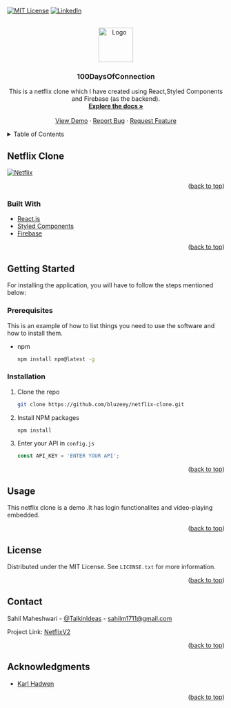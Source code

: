 [![MIT License][license-shield]][license-url]
[![LinkedIn][linkedin-shield]][linkedin-url]



<!-- PROJECT LOGO -->
<br />
<div align="center">
  <a href="https://github.com/bluzeey/netflix-clone">
    <img src="public/favicon.ico" alt="Logo" width="80" height="80">
  </a>

<h3 align="center">100DaysOfConnection</h3>

  <p align="center">
    This is a netflix clone which I have created using React,Styled Components and Firebase (as the backend).
    <br />
    <a href="https://github.com/bluzeey/netflix-clone"><strong>Explore the docs »</strong></a>
    <br />
    <br />
    <a href="https://netflix-v2.netlify.app/">View Demo</a>
    ·
    <a href="https://github.com/bluzeey/netflix-clone/issues">Report Bug</a>
    ·
    <a href="https://github.com/github_username/netflix-clone/issues">Request Feature</a>
  </p>
</div>



<!-- TABLE OF CONTENTS -->
<details>
  <summary>Table of Contents</summary>
  <ol>
    <li>
      <a href="#about-the-project">About The Project</a>
      <ul>
        <li><a href="#built-with">Built With</a></li>
      </ul>
    </li>
    <li>
      <a href="#getting-started">Getting Started</a>
      <ul>
        <li><a href="#prerequisites">Prerequisites</a></li>
        <li><a href="#installation">Installation</a></li>
      </ul>
    </li>
    <li><a href="#usage">Usage</a></li>
    <li><a href="#roadmap">Roadmap</a></li>
    <li><a href="#contributing">Contributing</a></li>
    <li><a href="#license">License</a></li>
    <li><a href="#contact">Contact</a></li>
    <li><a href="#acknowledgments">Acknowledgments</a></li>
  </ol>
</details>



<!-- ABOUT THE PROJECT -->
## Netflix Clone

[![Netflix][product-screenshot]](https://netflix-v2.netlify.app/)



<p align="right">(<a href="#top">back to top</a>)</p>



### Built With

* [React.js](https://reactjs.org/)
* [Styled Components](https://styled-components.com/)
* [Firebase](https://firebase.google.com/)

<p align="right">(<a href="#top">back to top</a>)</p>



<!-- GETTING STARTED -->
## Getting Started

For installing the application, you will have to follow the steps mentioned below:

### Prerequisites

This is an example of how to list things you need to use the software and how to install them.
* npm
  ```sh
  npm install npm@latest -g
  ```

### Installation

1. Clone the repo
   ```sh
   git clone https://github.com/bluzeey/netflix-clone.git
   ```
2. Install NPM packages
   ```sh
   npm install
   ```
3. Enter your API in `config.js`
   ```js
   const API_KEY = 'ENTER YOUR API';
   ```

<p align="right">(<a href="#top">back to top</a>)</p>



<!-- USAGE EXAMPLES -->
## Usage

This netflix clone is a demo .It has login functionalites and video-playing embedded. 


<p align="right">(<a href="#top">back to top</a>)</p>




<!-- LICENSE -->
## License

Distributed under the MIT License. See `LICENSE.txt` for more information.

<p align="right">(<a href="#top">back to top</a>)</p>



<!-- CONTACT -->
## Contact

Sahil Maheshwari - [@TalkinIdeas](https://twitter.com/TalkinIdeas) - sahilm1711@gmail.com

Project Link: [NetflixV2](https://netflix-v2.netlify.app/)

<p align="right">(<a href="#top">back to top</a>)</p>



<!-- ACKNOWLEDGMENTS -->
## Acknowledgments

* [Karl Hadwen](https://github.com/karlhadwen)

<p align="right">(<a href="#top">back to top</a>)</p>



<!-- MARKDOWN LINKS & IMAGES -->
<!-- https://www.markdownguide.org/basic-syntax/#reference-style-links -->
[license-shield]: https://img.shields.io/github/license/bluzeey/whatsapp-clone.svg?style=for-the-badge
[license-url]: https://github.com/bluzeey/whatsapp-clone/blob/main/LICENSE.txt
[linkedin-shield]: https://img.shields.io/badge/LinkedIn-0077B5?style=for-the-badge&logo=linkedin&logoColor=white
[linkedin-url]: https://linkedin.com/in/sahil-maheshwari
[product-screenshot]: public/netflix.PN
